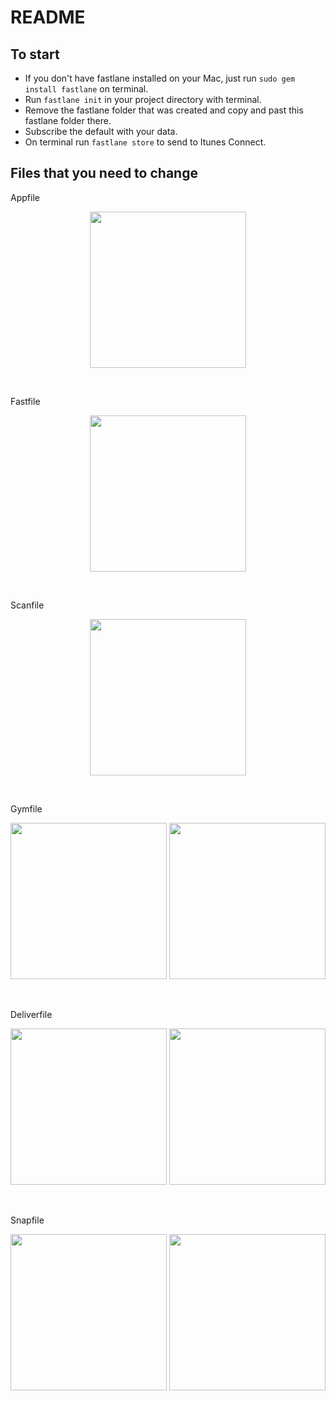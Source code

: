 # README

## To start
- If you don't have fastlane installed on your Mac, just run `sudo gem install fastlane` on terminal.
- Run `fastlane init` in your project directory with terminal.
- Remove the fastlane folder that was created and copy and past this fastlane folder there.
- Subscribe the default with your data.
- On terminal run `fastlane store` to send to Itunes Connect.

## Files that you need to change
Appfile
<p align="center">
<img src="" width="250">
</p>
<br>

Fastfile
<p align="center">
<img src="" width="250">
</p>
<br>

Scanfile
<p align="center">
<img src="" width="250">
</p>
<br>

Gymfile
<p align="center">
<img src="" width="250">
<img src="" width="250">
</p>
<br>

Deliverfile
<p align="center">
<img src="" width="250">
<img src="" width="250">
</p>
<br>

Snapfile
<p align="center">
<img src="" width="250">
<img src="" width="250">
</p>
<br>
